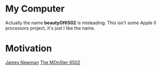 # My Computer
Actually the name **beautyOf6502** is misleading. This isn't some Apple II processors project, it's just I like the name.

# Motivation
[James Newman](http://www.megaprocessor.com/)
[The MOnSter 6502](https://monster6502.com/)
